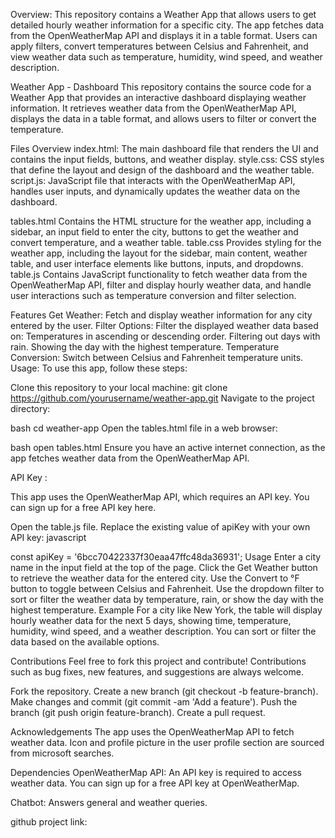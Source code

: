 Overview: 
This repository contains a Weather App that allows users to get detailed hourly weather information for a specific city. The app fetches data from the OpenWeatherMap API and displays it in a table format. Users can apply filters, convert temperatures between Celsius and Fahrenheit, and view weather data such as temperature, humidity, wind speed, and weather description.


Weather App - Dashboard
This repository contains the source code for a Weather App that provides an interactive dashboard displaying weather information. It retrieves weather data from the OpenWeatherMap API, displays the data in a table format, and allows users to filter or convert the temperature.

Files Overview
index.html: The main dashboard file that renders the UI and contains the input fields, buttons, and weather display.
style.css: CSS styles that define the layout and design of the dashboard and the weather table.
script.js: JavaScript file that interacts with the OpenWeatherMap API, handles user inputs, and dynamically updates the weather data on the dashboard.

tables.html
Contains the HTML structure for the weather app, including a sidebar, an input field to enter the city, buttons to get the weather and convert temperature, and a weather table.
table.css
Provides styling for the weather app, including the layout for the sidebar, main content, weather table, and user interface elements like buttons, inputs, and dropdowns.
table.js
Contains JavaScript functionality to fetch weather data from the OpenWeatherMap API, filter and display hourly weather data, and handle user interactions such as temperature conversion and filter selection.

Features
Get Weather: Fetch and display weather information for any city entered by the user.
Filter Options: Filter the displayed weather data based on:
Temperatures in ascending or descending order.
Filtering out days with rain.
Showing the day with the highest temperature.
Temperature Conversion: Switch between Celsius and Fahrenheit temperature units.
Usage:
To use this app, follow these steps:

Clone this repository to your local machine:
git clone https://github.com/yourusername/weather-app.git
Navigate to the project directory:

bash
cd weather-app
Open the tables.html file in a web browser:

bash
open tables.html
Ensure you have an active internet connection, as the app fetches weather data from the OpenWeatherMap API.

API Key : 

This app uses the OpenWeatherMap API, which requires an API key. You can sign up for a free API key here.

Open the table.js file.
Replace the existing value of apiKey with your own API key:
javascript

const apiKey = '6bcc70422337f30eaa47ffc48da36931';
Usage
Enter a city name in the input field at the top of the page.
Click the Get Weather button to retrieve the weather data for the entered city.
Use the Convert to °F button to toggle between Celsius and Fahrenheit.
Use the dropdown filter to sort or filter the weather data by temperature, rain, or show the day with the highest temperature.
Example
For a city like New York, the table will display hourly weather data for the next 5 days, showing time, temperature, humidity, wind speed, and a weather description. You can sort or filter the data based on the available options.

Contributions
Feel free to fork this project and contribute! Contributions such as bug fixes, new features, and suggestions are always welcome.

Fork the repository.
Create a new branch (git checkout -b feature-branch).
Make changes and commit (git commit -am 'Add a feature').
Push the branch (git push origin feature-branch).
Create a pull request.


Acknowledgements
The app uses the OpenWeatherMap API to fetch weather data.
Icon and profile picture in the user profile section are sourced from microsoft searches. 

Dependencies
OpenWeatherMap API: An API key is required to access weather data. You can sign up for a free API key at OpenWeatherMap.

Chatbot: 
Answers general and weather queries.

github project link: 

